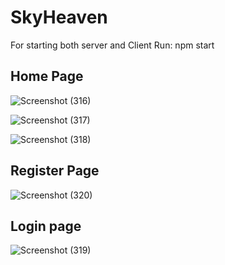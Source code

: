 <h1><b></b>SkyHeaven</h1>
For starting both server and Client
Run: npm start

<h2>Home Page</h2>

![Screenshot (316)](https://github.com/jak-Shaon/SkyHeaven-A-React-Web-Application/assets/106922308/7fec13a1-18a7-4d33-af5f-afeafbbecf5c)


![Screenshot (317)](https://github.com/jak-Shaon/SkyHeaven-A-React-Web-Application/assets/106922308/bcf1274b-84a5-4693-a8d4-bde041e65cc2)

![Screenshot (318)](https://github.com/jak-Shaon/SkyHeaven-A-React-Web-Application/assets/106922308/1c5ccfda-62e3-4295-8d92-8e2e7afed654)

<h2>Register Page</h2>

![Screenshot (320)](https://github.com/jak-Shaon/SkyHeaven-A-React-Web-Application/assets/106922308/e0bcf510-3808-464a-a7ce-b5d37b8d29bb)

<h2>Login page</h2>

![Screenshot (319)](https://github.com/jak-Shaon/SkyHeaven-A-React-Web-Application/assets/106922308/a5747807-5e5a-474e-9985-0ad043b55f5a)
